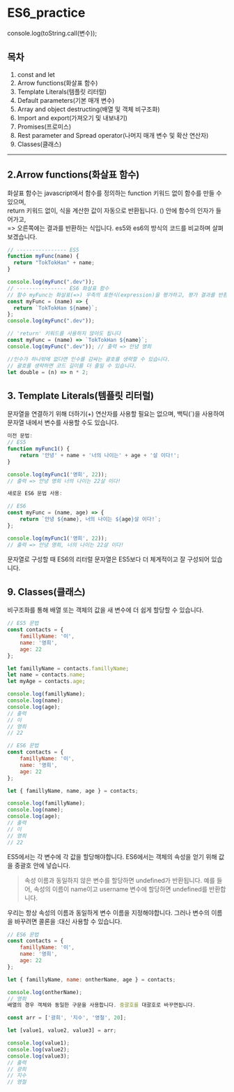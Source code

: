 # ES6_practice
console.log(toString.call(변수));  

## 목차
1. const and let
2. Arrow functions(화살표 함수)  
3. Template Literals(템플릿 리터럴)  
4. Default parameters(기본 매개 변수)
5. Array and object destructing(배열 및 객체 비구조화)
6. Import and export(가져오기 및 내보내기)
7. Promises(프로미스)
8. Rest parameter and Spread operator(나머지 매개 변수 및 확산 연산자)
9. Classes(클래스)  
---  
## 2.Arrow functions(화살표 함수)  

화살표 함수는 javascript에서 함수를 정의하는 function 키워드 없이 함수를 만들 수 있으며,  
return 키워드 없이, 식을 계산한 값이 자동으로 반환됩니다. () 안에 함수의 인자가 들어가고,  
=> 오른쪽에는 결과를 반환하는 식입니다. es5와 es6의 방식의 코드를 비교하며 살펴보겠습니다.  
  
```js
// ---------------- ES5
function myFunc(name) {
  return "TokTokHan" + name;
}
```  
  
```js
console.log(myFunc(".dev"));
// ---------------- ES6 화살표 함수
// 함수 myFunc는 화살표(=>) 우측의 표현식(expression)을 평가하고, 평가 결과를 반환합니다.
const myFunc = (name) => {
  return `TokTokHan ${name}`;
};
console.log(myFunc(".dev"));

// 'return' 키워드를 사용하지 않아도 됩니다
const myFunc = (name) => `TokTokHan ${name}`;
console.log(myFunc(".dev")); // 출력 => 안녕 영희

//인수가 하나밖에 없다면 인수를 감싸는 괄호를 생략할 수 있습니다.  
// 괄호를 생략하면 코드 길이를 더 줄일 수 있습니다.  
let double = (n) => n * 2;  
```  
  
## 3. Template Literals(템플릿 리터럴)  
문자열을 연결하기 위해 더하기(+) 연산자를 사용할 필요는 없으며, 백틱(`)을 사용하여 문자열 내에서 변수를 사용할 수도 있습니다.
```js
이전 문법:
// ES5
function myFunc1() {
	return '안녕' + name + '너의 나이는' + age + '살 이다!'; 
}

console.log(myFunc1('영희', 22));
// 출력 => 안녕 영희 너의 나이는 22살 이다!
```  
  
```js
새로운 ES6 문법 사용:

// ES6
const myFunc = (name, age) => {
	return `안녕 ${name}, 너의 나이는 ${age}살 이다!`; 
};

console.log(myFunc1('영희', 22));
// 출력 => 안녕 영희, 너의 나이는 22살 이다!
```  
문자열로 구성할 때 ES6의 리터럴 문자열은 ES5보다 더 체계적이고 잘 구성되어 있습니다.  
  
## 9. Classes(클래스)  
비구조화를 통해 배열 또는 객체의 값을 새 변수에 더 쉽게 할당할 수 있습니다.  
```js
// ES5 문법
const contacts = {
	famillyName: '이',
	name: '영희',
	age: 22
};

let famillyName = contacts.famillyName;
let name = contacts.name;
let myAge = contacts.age;

console.log(famillyName);
console.log(name);
console.log(age);
// 출력
// 이
// 영희
// 22
```  
  
```js
// ES6 문법
const contacts = {
	famillyName: '이',
	name: '영희',
	age: 22
};

let { famillyName, name, age } = contacts;

console.log(famillyName);
console.log(name);
console.log(age);
// 출력
// 이
// 영희
// 22
```  
  
ES5에서는 각 변수에 각 값을 할당해야합니다. ES6에서는 객체의 속성을 얻기 위해 값을 중괄호 안에 넣습니다.  
> 속성 이름과 동일하지 않은 변수를 할당하면 undefined가 반환됩니다. 예를 들어, 속성의 이름이 name이고 username 변수에 할당하면 undefined를 반환합니다.  
  
우리는 항상 속성의 이름과 동일하게 변수 이름을 지정해야합니다. 그러나 변수의 이름을 바꾸려면 콜론을 :대신 사용할 수 있습니다.  
  
```js
// ES6 문법
const contacts = {
	famillyName: '이',
	name: '영희',
	age: 22
};

let { famillyName, name: ontherName, age } = contacts;

console.log(ontherName);
// 영희
배열의 경우 객체와 동일한 구문을 사용합니다. 중괄호를 대괄호로 바꾸면됩니다.

const arr = ['광희', '지수', '영철', 20];

let [value1, value2, value3] = arr;

console.log(value1);
console.log(value2);
console.log(value3);
// 출력
// 광희
// 지수
// 영철
```  
